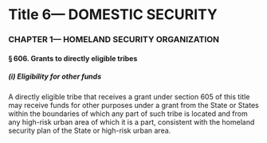 
# Title 6— DOMESTIC SECURITY
### CHAPTER 1— HOMELAND SECURITY ORGANIZATION
#### § 606. Grants to directly eligible tribes
##### (i) Eligibility for other funds

A directly eligible tribe that receives a grant under section 605 of this title may receive funds for other purposes under a grant from the State or States within the boundaries of which any part of such tribe is located and from any high-risk urban area of which it is a part, consistent with the homeland security plan of the State or high-risk urban area.
